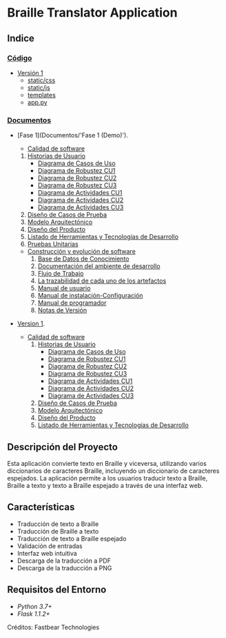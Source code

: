 # Braille Translator Application

## Indice

### [Código](Codigo)
  - [Versión 1](Codigo/Version-1)
      - [static/css](Codigo/Version-1/static/css)
      - [static/js](Codigo/Version-1/static/js)
      - [templates](Codigo/Version-1/templates)
      - [app.py](Codigo/Version-1/app.py)

### [Documentos](Documentos)
   - [Fase 1](Documentos/'Fase 1 (Demo)').
       - [Calidad de software](Documentos/Fase%201%20(Demo)/Calidad-de-software)
        1. [Historias de Usuario](Documentos/Fase%201%20(Demo)/Calidad-de-software/1-HistoriasDeUsuario.docx)
            - [Diagrama de Casos de Uso](Documentos/Fase%201%20(Demo)/Calidad-de-software/CasosDeUso.png)
            - [Diagrama de Robustez CU1](Documentos/Fase%201%20(Demo)/Calidad-de-software/DiagramaRobustezCU1.png)
            - [Diagrama de Robustez CU2](Documentos/Fase%201%20(Demo)/Calidad-de-software/DiagramaRobustezCU2.png)
            - [Diagrama de Robustez CU3](Documentos/Fase%201%20(Demo)/Calidad-de-software/DiagramaRobustezCU3.png)
            - [Diagrama de Actividades CU1](Documentos/Fase%201%20(Demo)/Calidad-de-software/DiagramaDeActividadCU1.png)
            - [Diagrama de Actividades CU2](Documentos/Fase%201%20(Demo)/Calidad-de-software/DiagramaDeActividadCU2.png)  
            - [Diagrama de Actividades CU3](Documentos/Fase%201%20(Demo)/Calidad-de-software/DiagramaDeActividadCU3.png)
        2. [Diseño de Casos de Prueba](Documentos/Fase%201%20(Demo)/Calidad-de-software/diseño-de-casos-de-prueba)
        3. [Modelo Arquitectónico](Documentos/Fase%201%20(Demo)/Calidad-de-software/3-ModeloArquitectonico.docx)
        4. [Diseño del Producto](Documentos/Fase%201%20(Demo)/Calidad-de-software/4-DiseñoDelProducto.docx)
        5. [Listado de Herramientas y Tecnologías de Desarrollo](Documentos/Fase%201%20(Demo)/Calidad-de-software/5-ListadoDeHerramientas-TecnologiasDeDesarrollo.docx)
        6. [Pruebas Unitarias](Documentos/Fase%201%20(Demo)/Calidad-de-software/6-PruebasUnitarias.docx)
          
    
      - [Construcción y evolución de software](Documentos/Fase%201%20(Demo)/Construccion-y-evolucion-de-software)
        1. [Base de Datos de Conocimiento](Documentos/Fase%201%20(Demo)/Construccion-y-evolucion-de-software/BaseDeDatosDeConocimiento.pdf)
        2. [Documentación del ambiente de desarrollo](Documentos/Fase%201%20(Demo)/Construccion-y-evolucion-de-software/DocumentacionDelAmbienteDeDesarrollo.pdf)
        3. [Flujo de Trabajo](Documentos/Fase%201%20(Demo)/Construccion-y-evolucion-de-software/FlujoDeTrabajo.pdf)
        4. [La trazabilidad de cada uno de los artefactos](Documentos/Fase%201%20(Demo)/Construccion-y-evolucion-de-software/TrazabilidadDeLosArtefactos.pdf)
        5. [Manual de usuario](Documentos/Fase%201%20(Demo)/Construccion-y-evolucion-de-software/ManualDeUsuario.pdf)
        6. [Manual de instalación-Configuración](Documentos/Fase%201%20(Demo)/Construccion-y-evolucion-de-software/ManualDeInstalacionConfiguración.pdf)
        7. [Manual de programador](Documentos/Fase%201%20(Demo)/Construccion-y-evolucion-de-software/ManualDelProgramador.pdf)
        8. [Notas de Versión](Documentos/Fase%201%20(Demo)/Construccion-y-evolucion-de-software/NotasDeVersión.pdf)
   - [Version 1](Documentos/Versión%21.0).
      - [Calidad de software](Documentos/Versión%21.0/Calidad-de-software)
        1. [Historias de Usuario](Documentos/Versión%21.0/Calidad-de-software/1-HistoriasDeUsuario.docx)
            - [Diagrama de Casos de Uso](Documentos/Versión%21.0/Calidad-de-software/CasosDeUso.png)
            - [Diagrama de Robustez CU1](Documentos/Versión%21.0/Calidad-de-software/DiagramaRobustezCU1.png)
            - [Diagrama de Robustez CU2](Documentos/Versión%21.0/Calidad-de-software/DiagramaRobustezCU2.png)
            - [Diagrama de Robustez CU3](Documentos/Versión%21.0/Calidad-de-software/DiagramaRobustezCU3.png)
            - [Diagrama de Actividades CU1](Documentos/Versión%21.0/Calidad-de-software/DiagramaDeActividadCU1.png)
            - [Diagrama de Actividades CU2](Documentos/Versión%21.0/Calidad-de-software/DiagramaDeActividadCU2.png)  
            - [Diagrama de Actividades CU3](Documentos/Versión%21.0/Calidad-de-software/DiagramaDeActividadCU3.png)
        2. [Diseño de Casos de Prueba](Documentos/Versión%21.0/Calidad-de-software/diseño-de-casos-de-prueba)
        3. [Modelo Arquitectónico](Documentos/Versión%21.0/Calidad-de-software/3-ModeloArquitectonico.docx)
        4. [Diseño del Producto](Documentos/Versión%21.0/Calidad-de-software/4-DiseñoDelProducto.docx)
        5. [Listado de Herramientas y Tecnologías de Desarrollo](Documentos/Versión%21.0/Calidad-de-software/5-ListadoDeHerramientas-TecnologiasDeDesarrollo.docx)
      

## Descripción del Proyecto

Esta aplicación convierte texto en Braille y viceversa, utilizando varios diccionarios de caracteres Braille, incluyendo un diccionario de caracteres espejados. La aplicación permite a los usuarios traducir texto a Braille, Braille a texto y texto a Braille espejado a través de una interfaz web.

## Características

- Traducción de texto a Braille
- Traducción de Braille a texto
- Traducción de texto a Braille espejado
- Validación de entradas
- Interfaz web intuitiva
- Descarga de la traducción a PDF
- Descarga de la traducción a PNG

## Requisitos del Entorno

- *Python 3.7+*
- *Flask 1.1.2+*

Créditos: Fastbear Technologies
